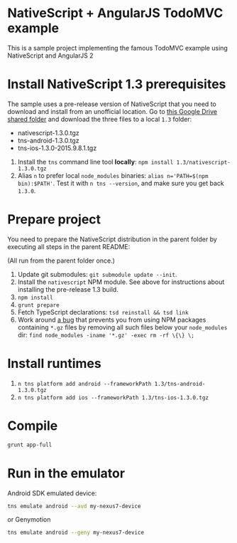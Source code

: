 # NativeScript + AngularJS TodoMVC example

This is a sample project implementing the famous TodoMVC example using NativeScript and AngularJS 2

# Install NativeScript 1.3 prerequisites

The sample uses a pre-release version of NativeScript that you need to download and install from an unofficial location. Go to [this Google Drive shared folder](https://drive.google.com/folderview?id=0B2NbnkQbtc4MY0NINlNKdWtHZms&usp=sharing) and download the three files to a local `1.3` folder:

* nativescript-1.3.0.tgz
* tns-android-1.3.0.tgz
* tns-ios-1.3.0-2015.9.8.1.tgz

1. Install the `tns` command line tool **locally**: `npm install 1.3/nativescript-1.3.0.tgz`
2. Alias `n` to prefer local `node_modules` binaries: `alias n='PATH=$(npm bin):$PATH'`. Test it with `n tns --version`, and make sure you get back `1.3.0`.

# Prepare project

You need to prepare the NativeScript distribution in the parent folder by executing all steps in the parent README:

(All run from the parent folder once.)

1. Update git submodules: `git submodule update --init`.
2. Install the `nativescript` NPM module. See above for instructions about installing the pre-release 1.3 build.
3. `npm install`
4. `grunt prepare`
5. Fetch TypeScript declarations: `tsd reinstall && tsd link`
6. Work around [a bug](https://github.com/NativeScript/nativescript-cli/issues/393) that prevents you from using NPM packages containing `*.gz` files by removing all such files below your `node_modules` dir: `find node_modules -iname '*.gz' -exec rm -rf \{\} \;`

# Install runtimes

1. `n tns platform add android --frameworkPath 1.3/tns-android-1.3.0.tgz`
1. `n tns platform add ios --frameworkPath 1.3/tns-ios-1.3.0.tgz`

# Compile

```sh
grunt app-full
```

# Run in the emulator

Android SDK emulated device:

```sh
tns emulate android --avd my-nexus7-device
```

or Genymotion

```sh
tns emulate android --geny my-nexus7-device
```
